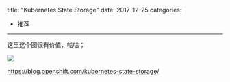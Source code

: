 title: "Kubernetes State Storage"
date: 2017-12-25
categories:
- 推荐
---

这里这个图很有价值，哈哈；

![](https://blog.openshift.com/wp-content/uploads/state-vs-diskio-1024x757.png)

<https://blog.openshift.com/kubernetes-state-storage/>
